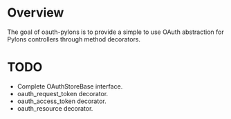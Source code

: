 # Overview

The goal of oauth-pylons is to provide a simple to use OAuth abstraction for Pylons controllers through method decorators.

# TODO

* Complete OAuthStoreBase interface.
* oauth_request_token decorator.
* oauth_access_token decorator.
* oauth_resource decorator.

